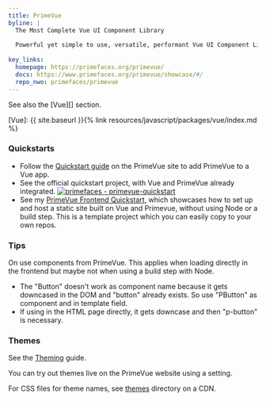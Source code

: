 ```yaml
---
title: PrimeVue
byline: |
  The Most Complete Vue UI Component Library
  
  Powerful yet simple to use, versatile, performant Vue UI Component Library to help you build stunning user interfaces.
  
key_links:
  homepage: https://primefaces.org/primevue/
  docs: https://www.primefaces.org/primevue/showcase/#/
  repo_nwo: primefaces/primevue
---
```


See also the [Vue][] section.

[Vue]: {{ site.baseurl }}{% link resources/javascript/packages/vue/index.md %}


### Quickstarts

- Follow the [Quickstart guide](https://primefaces.org/primevue/showcase/#/setup) on the PrimeVue site to add PrimeVue to a Vue app.
- See the official quickstart project, with Vue and PrimeVue already integrated. [![primefaces - primevue-quickstart](https://img.shields.io/static/v1?label=primefaces&message=primevue-quickstart&color=blue&logo=github)](https://github.com/primefaces/primevue-quickstart)
- See my [PrimeVue Frontend Quickstart](https://michaelcurrin.github.io/primevue-frontend-quickstart/), which showcases how to set up and host a static site built on Vue and Primevue, without using Node or a build step. This is a template project which you can easily copy to your own repos.


### Tips

On use components from PrimeVue. This applies when loading directly in the frontend but maybe not when using a build step with Node.

- The "Button" doesn't work as component name because it gets downcased in the DOM and "button" already
exists. So use "PButton" as component and in template field.
- If using in the HTML page directly, it gets downcase and then "p-button" is necessary.


### Themes

See the [Theming](https://www.primefaces.org/primevue/showcase/#/theming) guide.

You can try out themes live on the PrimeVue website using a setting.

For CSS files for theme names, see [themes](https://unpkg.com/browse/primevue/resources/themes/) directory on a CDN.
